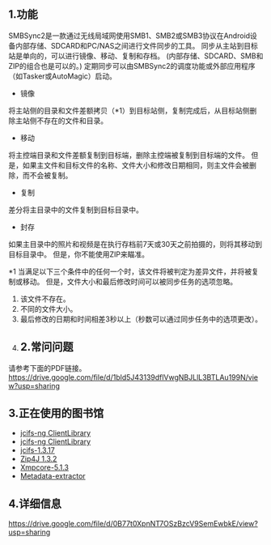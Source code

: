 ## 1.功能
SMBSync2是一款通过无线局域网使用SMB1、SMB2或SMB3协议在Android设备内部存储、SDCARD和PC/NAS之间进行文件同步的工具。 同步从主站到目标站是单向的，可以进行镜像、移动、复制和存档。 (内部存储、SDCARD、SMB和ZIP的组合也是可以的。)
定期同步可以由SMBSync2的调度功能或外部应用程序（如Tasker或AutoMagic）启动。
- 镜像

将主站侧的目录和文件差额拷贝（*1）到目标站侧，复制完成后，从目标站侧删除主站侧不存在的文件和目录。
- 移动

将主控端目录和文件差额复制到目标端，删除主控端被复制到目标端的文件。 但是，如果主文件和目标文件的名称、文件大小和修改日期相同，则主文件会被删除，而不会被复制。
- 复制

差分将主目录中的文件复制到目标目录中。
- 封存

如果主目录中的照片和视频是在执行存档前7天或30天之前拍摄的，则将其移动到目标目录中。 但是，你不能使用ZIP来瞄准。

*1 当满足以下三个条件中的任何一个时，该文件将被判定为差异文件，并将被复制或移动。 但是，文件大小和最后修改时间可以被同步任务的选项忽略。

1. 该文件不存在。
2. 不同的文件大小。
3. 最后修改的日期和时间相差3秒以上（秒数可以通过同步任务中的选项更改）。
4. ## 2.常问问题
请参考下面的PDF链接。
https://drive.google.com/file/d/1bld5J43139dflVwgNBJLlL3BTLAu199N/view?usp=sharing
## 3.正在使用的图书馆
- [jcifs-ng ClientLibrary](https://github.com/AgNO3/jcifs-ng)
- [jcifs-ng ClientLibrary](https://github.com/AgNO3/jcifs-ng)
- [jcifs-1.3.17](https://jcifs.samba.org/)
- [Zip4J 1.3.2](https://mvnrepository.com/artifact/net.lingala.zip4j/zip4j/1.3.3)
- [Xmpcore-5.1.3](https://www.adobe.com/devnet/xmp.html)
- [Metadata-extractor](https://github.com/drewnoakes/metadata-extractor)
## 4.详细信息
https://drive.google.com/file/d/0B77t0XpnNT7OSzBzcV9SemEwbkE/view?usp=sharing